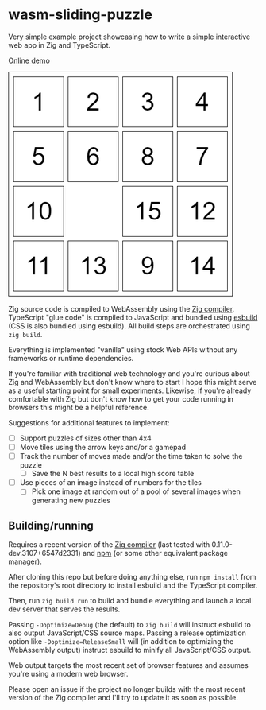 # wasm-sliding-puzzle

Very simple example project showcasing how to write a simple interactive web app in Zig and TypeScript.

[Online demo](https://castholm.github.io/wasm-sliding-puzzle)

![Screenshot](screenshot.png)

Zig source code is compiled to WebAssembly using the [Zig compiler](https://ziglang.org/). TypeScript "glue code" is
compiled to JavaScript and bundled using [esbuild](https://esbuild.github.io/) (CSS is also bundled using esbuild). All
build steps are orchestrated using `zig build`.

Everything is implemented "vanilla" using stock Web APIs without any frameworks or runtime dependencies.

If you're familiar with traditional web technology and you're curious about Zig and WebAssembly but don't know where to
start I hope this might serve as a useful starting point for small experiments. Likewise, if you're already comfortable
with Zig but don't know how to get your code running in browsers this might be a helpful reference.

Suggestions for additional features to implement:

- [ ] Support puzzles of sizes other than 4x4
- [ ] Move tiles using the arrow keys and/or a gamepad
- [ ] Track the number of moves made and/or the time taken to solve the puzzle
  - [ ] Save the N best results to a local high score table
- [ ] Use pieces of an image instead of numbers for the tiles
  - [ ] Pick one image at random out of a pool of several images when generating new puzzles

## Building/running

Requires a recent version of the [Zig compiler](https://ziglang.org/download/) (last tested with
0.11.0-dev.3107+6547d2331) and [npm](https://docs.npmjs.com/downloading-and-installing-node-js-and-npm) (or some other
equivalent package manager).

After cloning this repo but before doing anything else, run `npm install` from the repository's root directory to
install esbuild and the TypeScript compiler.

Then, run `zig build run` to build and bundle everything and launch a local dev server that serves the results.

Passing `-Doptimize=Debug` (the default) to `zig build` will instruct esbuild to also output JavaScript/CSS source maps.
Passing a release optimization option like `-Doptimize=ReleaseSmall` will (in addition to optimizing the WebAssembly
output) instruct esbuild to minify all JavaScript/CSS output.

Web output targets the most recent set of browser features and assumes you're using a modern web browser.

Please open an issue if the project no longer builds with the most recent version of the Zig compiler and I'll try to
update it as soon as possible.
